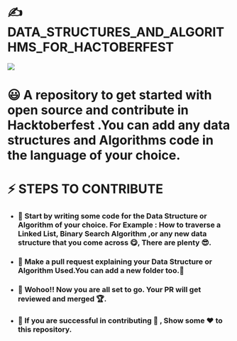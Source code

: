 # :writing_hand:DATA_STRUCTURES_AND_ALGORITHMS_FOR_HACTOBERFEST
![](https://hacktoberfest.digitalocean.com/_nuxt/img/logo-hacktoberfest-full.f42e3b1.svg)
# :smiley: A repository to get started with open source and contribute in Hacktoberfest .You can add any data structures and Algorithms code in the language of your choice.
# :zap: STEPS TO CONTRIBUTE
* ### :sparkler: Start by writing some code for the Data Structure or Algorithm of your choice. For Example : How to traverse a Linked List, Binary Search Algorithm ,or any new data structure that you come across :yum:, There are plenty :sunglasses:.
* ### :sparkler: Make a pull request explaining your Data Structure or Algorithm Used.You can add a new folder too.:star_struck:
* ### :sparkler: Wohoo!! Now you are all set to go. Your PR will get reviewed and merged :trophy:.
* ### :sparkler: If you are successful in contributing :star_struck: , Show some :heart: to this repository.
